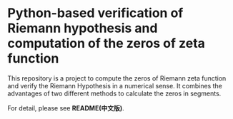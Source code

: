 # Python-based verification of Riemann hypothesis and computation of the zeros of zeta function
This repository is a project to compute the zeros of Riemann zeta function and verify the Riemann Hypothesis in a numerical sense. It combines the advantages of two different methods to calculate the zeros in segments.

For detail, please see **README(中文版)**.
